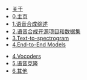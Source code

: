 * [关于](zh-cn/about)
* [0.主页](zh-cn/index)
* [1.语音合成综述](zh-cn/01_TTS_about.md)
* [2.语音合成开源项目和数据集](zh-cn/02_TTS_pro.md)
* [3.Text-to-spectrogram](zh-cn/03_Text_to_spectrogram.md)
* [4.End-to-End Models](zh-cn/04_End_to_end.md)
<!-- * [5.Attention Methods](zh-cn/05_attention.md) -->
<!-- * [6.Speaker Encoder](zh-cn/06_Speaker_encoder.md) -->
* [4.Vocoders](zh-cn/07_Vocoders.md)
* [5.语音克隆](zh-cn/08_Speach_clone.md)
* [6.其他](zh-cn/09_Other.md)



<!-- https://github.com/wenet-e2e/speech-recognition-papers -->





